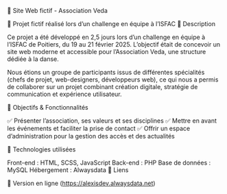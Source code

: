 💃 Site Web fictif - Association Veda

📌 Projet fictif réalisé lors d’un challenge en équipe à l’ISFAC
🚀 Description

Ce projet a été développé en 2,5 jours lors d’un challenge en équipe à l’ISFAC de Poitiers, du 19 au 21 février 2025.
L’objectif était de concevoir un site web moderne et accessible pour l’Association Veda, une structure dédiée à la danse.

Nous étions un groupe de participants issus de différentes spécialités (chefs de projet, web-designers, développeurs web), ce qui nous a permis de collaborer sur un projet combinant création digitale, stratégie de communication et expérience utilisateur.

🎯 Objectifs & Fonctionnalités

✅ Présenter l’association, ses valeurs et ses disciplines
✅ Mettre en avant les événements et faciliter la prise de contact
✅ Offrir un espace d’administration pour la gestion des accès et des actualités

🔧 Technologies utilisées

Front-end : HTML, SCSS, JavaScript
Back-end : PHP
Base de données : MySQL
Hébergement : Alwaysdata
📎 Liens

🔗 Version en ligne (https://alexisdev.alwaysdata.net)